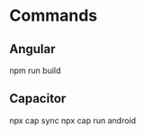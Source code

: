# Commands

## Angular

npm run build

## Capacitor

<!-- Commands to run Capacitor -->
npx cap sync
npx cap run android

